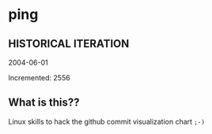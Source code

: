# ping

## HISTORICAL ITERATION
2004-06-01

Incremented: 2556

## What is this?? 
Linux skills to hack the github commit visualization chart `;-)`
